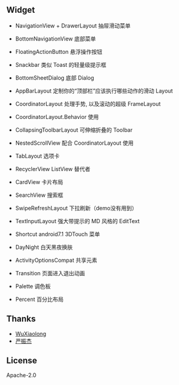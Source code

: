 
## Widget
- NavigationView + DrawerLayout  抽屉滑动菜单
- BottomNavigationView 底部菜单

- FloatingActionButton 悬浮操作按钮
- Snackbar  类似 Toast 的轻量级提示框
- BottomSheetDialog 底部 Dialog

- AppBarLayout 定制你的“顶部栏”应该执行哪些动作的滑动 Layout
- CoordinatorLayout 处理手势, 以及滚动的超级 FrameLayout
- CoordinatorLayout.Behavior 使用
- CollapsingToolbarLayout 可伸缩折叠的 Toolbar
- NestedScrollView 配合 CoordinatorLayout 使用

- TabLayout 选项卡
- RecyclerView   ListView 替代者
- CardView 卡片布局

- SearchView 搜索框
- SwipeRefreshLayout 下拉刷新（demo没有用到）
- TextInputLayout 强大带提示的 MD 风格的 EditText

- Shortcut android7.1 3DTouch 菜单
- DayNight 白天黑夜换肤
- ActivityOptionsCompat 共享元素
- Transition 页面进入退出动画

- Palette 调色板
- Percent 百分比布局


## Thanks ##
- [WuXiaolong](https://github.com/WuXiaolong/DesignSupportLibrarySample)
- [严振杰](http://blog.csdn.net/yanzhenjie1003/article/details/51941288#reply)


## License
   Apache-2.0
